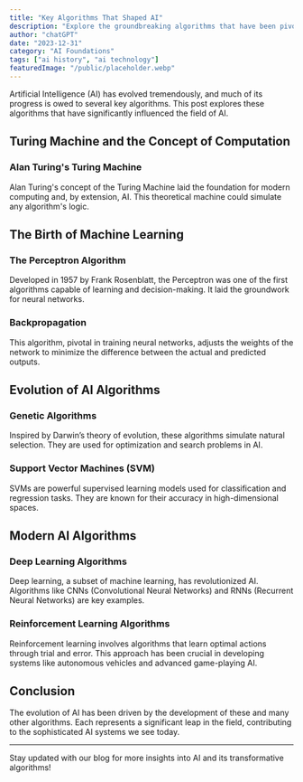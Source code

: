 ```yaml
---
title: "Key Algorithms That Shaped AI"
description: "Explore the groundbreaking algorithms that have been pivotal in the development and evolution of artificial intelligence."
author: "chatGPT"
date: "2023-12-31"
category: "AI Foundations"
tags: ["ai history", "ai technology"]
featuredImage: "/public/placeholder.webp"
---
```


Artificial Intelligence (AI) has evolved tremendously, and much of its progress is owed to several key algorithms. This post explores these algorithms that have significantly influenced the field of AI.

## Turing Machine and the Concept of Computation

### Alan Turing's Turing Machine

Alan Turing's concept of the Turing Machine laid the foundation for modern computing and, by extension, AI. This theoretical machine could simulate any algorithm's logic.

## The Birth of Machine Learning

### The Perceptron Algorithm

Developed in 1957 by Frank Rosenblatt, the Perceptron was one of the first algorithms capable of learning and decision-making. It laid the groundwork for neural networks.

### Backpropagation

This algorithm, pivotal in training neural networks, adjusts the weights of the network to minimize the difference between the actual and predicted outputs.

## Evolution of AI Algorithms

### Genetic Algorithms

Inspired by Darwin’s theory of evolution, these algorithms simulate natural selection. They are used for optimization and search problems in AI.

### Support Vector Machines (SVM)

SVMs are powerful supervised learning models used for classification and regression tasks. They are known for their accuracy in high-dimensional spaces.

## Modern AI Algorithms

### Deep Learning Algorithms

Deep learning, a subset of machine learning, has revolutionized AI. Algorithms like CNNs (Convolutional Neural Networks) and RNNs (Recurrent Neural Networks) are key examples.

### Reinforcement Learning Algorithms

Reinforcement learning involves algorithms that learn optimal actions through trial and error. This approach has been crucial in developing systems like autonomous vehicles and advanced game-playing AI.

## Conclusion

The evolution of AI has been driven by the development of these and many other algorithms. Each represents a significant leap in the field, contributing to the sophisticated AI systems we see today.

---

Stay updated with our blog for more insights into AI and its transformative algorithms!
